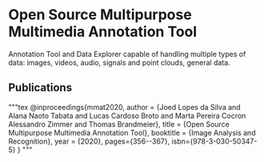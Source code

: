 # Open Source Multipurpose Multimedia Annotation Tool

Annotation Tool and Data Explorer capable of handling multiple types of data: images, videos, audio, signals and point clouds, general data.


## Publications

"""tex
@inproceedings{mmat2020,
 author = {Joed Lopes da Silva and Alana Naoto Tabata and Lucas Cardoso Broto and Marta Pereira Cocron Alessandro Zimmer and Thomas Brandmeier},
 title = {Open Source Multipurpose Multimedia Annotation Tool},
 booktitle = {Image Analysis and Recognition},
 year = {2020},
 pages={356--367},
 isbn={978-3-030-50347-5}
}
"""
